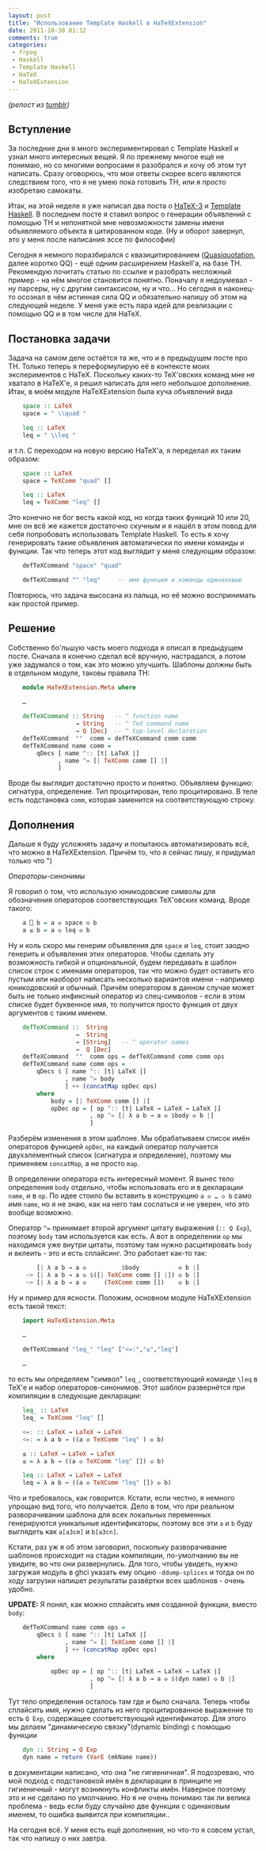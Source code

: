 ```yaml
---
layout: post
title: "Использование Template Haskell в HaTeXExtension"
date: 2011-10-30 01:12
comments: true
categories: 
 - frpog
 - Haskell
 - Template Haskell
 - HaTeX
 - HaTeXExtension
---
```


_(репост из [tumblr](http://laughedelic.tumblr.com/post/12087955995/template-haskell-hatexextension))_

## Вступление ##

За последние дни я много экспериментировал с Template Haskell и узнал много интересных вещей. Я по прежнему многое ещё не понимаю, но со многими вопросами я разобрался и хочу об этом тут написать. Сразу оговорюсь, что мои ответы скорее всего являются следствием того, что я не умею пока готовить TH, или я просто изобретаю самокаты.

Итак, на этой неделе я уже написал два поста о [HaTeX-3](http://laughedelic.github.com/blog/2011/10/26/hatex-with-unicode/) и [Template Haskell](http://laughedelic.github.com/blog/2011/10/27/template-haskell-note/). В последнем посте я ставил вопрос о генерации объявлений с помощью TH и непонятной мне невозможности замены имени объявляемого объекта в цитированном коде. (Ну и оборот завернул, это у меня после написания эссе по философии)

Сегодня я немного поразбирался с квазицитированием ([Quasiquotation](http://www.haskell.org/haskellwiki/Quasiquotation), далее коротко QQ) - ещё одним расширением Haskell'а, на базе TH. Рекомендую почитать статью по ссылке и разобрать несложный пример - на нём многое становится понятно. Поначалу я недоумевал - ну парсеры, ну с другим синтаксисом, ну и что… Но сегодня я наконец-то осознал в чём истинная сила QQ и обязательно напишу об этом на следующей неделе. У меня уже есть пара идей для реализации с помощью QQ и в том числе для HaTeX.

## Постановка задачи ##

Задача на самом деле остаётся та же, что и в предыдущем посте про TH. Только теперь я переформулирую её в контексте моих экспериментов с HaTeX. Поскольку каких-то TeX'овских команд мне не хватало в HaTeX'е, я решил написать для него небольшое дополнение. Итак, в моём модуле HaTeXExtension была куча объявлений вида

``` haskell
    space :: LaTeX
    space = " \\quad "

    leq :: LaTeX
    leq = " \\leq "
```

и т.п. С переходом на новую версию HaTeX'а, я переделал их таким образом:

``` haskell
    space :: LaTeX
    space = TeXComm "quad" []

    leq :: LaTeX
    leq = TeXComm "leq" []
```

Это конечно не бог весть какой код, но когда таких функций 10 или 20, мне он всё же кажется достаточно скучным и я нашёл в этом повод для себя попробовать использовать Template Haskell. То есть я хочу генерировать такие объявления автоматически по имени команды и функции. Так что теперь этот код выглядит у меня следующим образом:

``` haskell
    defTeXCommand "space" "quad"

    defTeXCommand "" "leq"     -- имя функции и команды одинаковые
```

Повторюсь, что задача высосана из пальца, но её можно воспринимать как простой пример.

<!-- more -->

## Решение ##

Собственно бо'льшую часть моего подхода я описал в предыдущем посте. Сначала я конечно сделал всё вручную, настрадался, а потом уже задумался о том, как это можно улучшить. Шаблоны должны быть в отдельном модуле, таковы правила TH:

``` haskell
    module HaTeXExtension.Meta where
    
    …

    defTeXCommand :: String   -- ^ function name
                   → String   -- ^ TeX command name
                   → Q [Dec]  -- ^ top-level declaration
    defTeXCommand  ""  comm = defTeXCommand comm comm
    defTeXCommand name comm = 
        qDecs [ name ^:: [t| LaTeX |]
              , name ^= [| TeXComm comm [] |]
              ]
```

Вроде бы выглядит достаточно просто и понятно. Объявляем функцию: сигнатура, определение. Тип процитирован, тело процитировано. В теле есть подстановка `comm`, которая заменится на соответствующую строку.

## Дополнения ##

Дальше я буду усложнять задачу и попытаюсь автоматизировать всё, что можно в HaTeXExtension. Причём то, что я сейчас пишу, я придумал только что ")

*Операторы-синонимы*

Я говорил о том, что использую юникодовские символы для обозначения операторов соответствующих TeX'овских команд. Вроде такого:

``` haskell
    a ⎕ b = a ◇ space ◇ b
    a ≤ b = a ◇ leq ◇ b
```

Ну и коль скоро мы генерим объявления для `space` и `leq`, стоит заодно генерить и объявления этих операторов. Чтобы сделать эту возможность гибкой и опциональной, будем передавать в шаблон список строк с именами операторов, так что можно будет оставить его пустым или наоборот написать несколько вариантов имени - например юникодовский и обычный. Причём оператором в данном случае может быть не только инфиксный оператор из спец-символов - если в этом списке будет буквенное имя, то получится просто функция от двух аргументов с таким именем.

``` haskell
    defTeXCommand ::  String
                   →  String
                   → [String]   -- ^ operator names
                   →  Q [Dec]
    defTeXCommand  ""  comm ops = defTeXCommand comm comm ops
    defTeXCommand name comm ops = 
        qDecs $ [ name ^:: [t| LaTeX |]
                , name ^= body
                ] ++ (concatMap opDec ops)
        where
            body = [| TeXComm comm [] |]
            opDec op = [ op ^:: [t| LaTeX → LaTeX → LaTeX |]
                       , op ^= [| λ a b → a ◇ $body ◇ b |]
                       ]
```

Разберём изменения в этом шаблоне. Мы обрабатываем список имён операторов функцией `opDec`, на каждый оператор получается двухэлементный список (сигнатура и определение), поэтому мы применяем `concatMap`, а не просто `map`.

В определении оператора есть интересный момент. Я вынес тело определения `body` отдельно, чтобы использовать его и в декларации `name`, и в `op`. По идее стоило бы вставить в конструкцию `a ◇ … ◇ b` само имя `name`, но я не знаю, как на него там сослаться и не уверен, что это вообще возможно.

Оператор `^=` принимает второй аргумент цитату выражения (`:: Q Exp`), поэтому `body` там используется как есть. А вот в определении `op` мы находимся уже внутри цитаты, поэтому там нужно расцитировать `body` и вклеить - это и есть сплайсинг. Это работает как-то так:

``` haskell
        [| λ a b → a ◇          $body           ◇ b |]
     ~> [| λ a b → a ◇ $([| TeXComm comm [] |]) ◇ b |]
     ~> [| λ a b → a ◇     (TeXComm comm [])    ◇ b |]
```

Ну и пример для ясности. Положим, основном модуле HaTeXExtension есть такой текст:

``` haskell
    import HaTeXExtension.Meta

    …
    
    defTeXCommand "leq_" "leq" ["<=:","≤","leq"] 

    …
```

то есть мы определяем "символ" `leq_`, соответствующий команде `\leq` в TeX'е и набор операторов-синонимов. Этот шаблон развернётся при компиляции в следующие декларации:

``` haskell
    leq_ :: LaTeX
    leq_ = TeXComm "leq" []

    <=: :: LaTeX → LaTeX → LaTeX
    <=: = λ a b → ((a ◇ TeXComm "leq" ) ◇ b)

    ≤ :: LaTeX → LaTeX → LaTeX
    ≤ = λ a b → ((a ◇ TeXComm "leq" []) ◇ b)

    leq :: LaTeX → LaTeX → LaTeX
    leq = λ a b → ((a ◇ TeXComm "leq" []) ◇ b)
```

Что и требовалось, как говорится. Кстати, если честно, я немного упрощаю вид того, что получается. Дело в том, что при реальном разворачивании шаблона для всех локальных переменных генерируются уникальные идентификаторы, поэтому все эти `a` и `b` буду выглядеть как `a[a3cm]` и `b[a3cn]`.

Кстати, раз уж я об этом заговорил, поскольку разворачивание шаблонов происходит на стадии компиляции, по-умолчанию вы не увидите, во что они развернулись. Для того, чтобы увидеть, нужно загружая модуль в ghci указать ему опцию `-ddump-splices` и тогда он по ходу загрузки напишет результаты развёртки всех шаблонов - очень удобно.

**UPDATE:**
Я понял, как можно сплайсить имя созданной функции, вместо `body`:

``` haskell
    defTeXCommand name comm ops = 
        qDecs $ [ name ^:: [t| LaTeX |]
                , name ^= [| TeXComm comm [] |]
                ] ++ (concatMap opDec ops)
        where
            
            opDec op = [ op ^:: [t| LaTeX → LaTeX → LaTeX |]
                       , op ^= [| λ a b → a ◇ $(dyn name) ◇ b |]
                       ]
```

Тут тело определения осталось там где и было сначала. Теперь чтобы сплайсить имя, нужно сделать из него процитированное выражение то есть `Q Exp`, содержащее соответствующий идентификатор. Для этого мы делаем "динамическую связку"(dynamic binding) с помощью функции 

``` haskell
    dyn :: String → Q Exp
    dyn name = return (VarE (mkName name))
```

в документации написано, что она "не гигиеничная". Я подозреваю, что мой подход с подстановкой имён в декларации в принципе не гигиеничный - могут возникнуть конфликты имён. Наверное поэтому это и не сделано по умолчанию. Но я не очень понимаю так ли велика проблема - ведь если буду случайно две функции с одинаковым именем, то ошибка выявится при компиляции..

На сегодня всё. У меня есть ещё дополнения, но что-то я совсем устал, так что напишу о них завтра.
